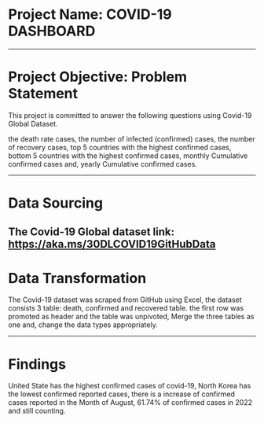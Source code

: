
# Project Name: COVID-19 DASHBOARD 

---
# Project Objective: Problem Statement 
This project is committed to answer the following questions using Covid-19 Global Dataset.

the death rate cases,
the number of infected (confirmed) cases,
the number of recovery cases,
top 5 countries with the highest confirmed cases,
bottom 5 countries with the highest confirmed cases,
monthly Cumulative confirmed cases and,
yearly Cumulative confirmed cases.

---
# Data Sourcing

The Covid-19 Global dataset link: https://aka.ms/30DLCOVID19GitHubData
----
# Data Transformation
The Covid-19 dataset was scraped from GitHub using Excel,
the dataset consists 3 table: death, confirmed and recovered table.
the first row was promoted as header and the table was unpivoted,
Merge the three tables as one and,
change the data types appropriately.

----
# Findings
United State has the highest confirmed cases of covid-19,
North Korea has the lowest confirmed reported cases,
there is a increase of confirmed cases reported in the Month of August,
61.74% of confirmed cases in 2022 and still counting.

